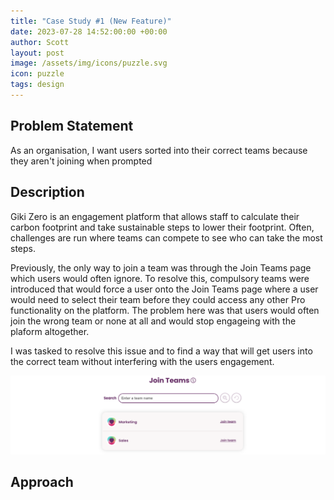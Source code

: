 ```yaml
---
title: "Case Study #1 (New Feature)"
date: 2023-07-28 14:52:00:00 +00:00
author: Scott
layout: post
image: /assets/img/icons/puzzle.svg
icon: puzzle
tags: design
---
```


<h2>Problem Statement</h2> 

As an organisation, I want users sorted into their correct teams because they aren't joining when prompted

<h2>Description</h2>

Giki Zero is an engagement platform that allows staff to calculate their carbon footprint and take sustainable steps to lower their footprint. Often, challenges are run where teams can compete to see who can take the most steps. 

Previously, the only way to join a team was through the Join Teams page which users would often ignore. To resolve this, compulsory teams were introduced that would force a user onto the Join Teams page where a user would need to select their team before they could access any other Pro functionality on the platform. The problem here was that users would often join the wrong team or none at all and would stop engageing with the plaform altogether. 

I was tasked to resolve this issue and to find a way that will get users into the correct team without interfering with the users engagement. 

<img src="/assets/img/jointeams.png"/>

<h2>Approach</h2>

